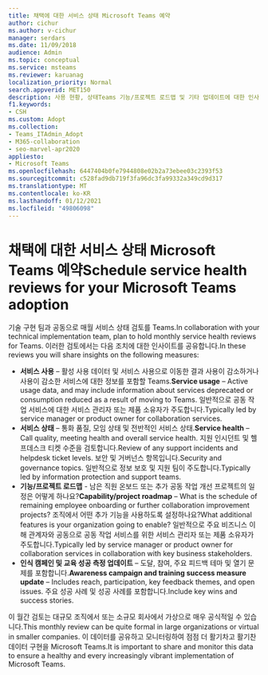 ```yaml
---
title: 채택에 대한 서비스 상태 Microsoft Teams 예약
author: cichur
ms.author: v-cichur
manager: serdars
ms.date: 11/09/2018
audience: Admin
ms.topic: conceptual
ms.service: msteams
ms.reviewer: karuanag
localization_priority: Normal
search.appverid: MET150
description: 사용 현황, 상태Teams 기능/프로젝트 로드맵 및 기타 업데이트에 대한 인사이트를 공유하기 위해 서비스 상태 검토를 사용하는 방법에 대해 알아보습니다.
f1.keywords:
- CSH
ms.custom: Adopt
ms.collection:
- Teams_ITAdmin_Adopt
- M365-collaboration
- seo-marvel-apr2020
appliesto:
- Microsoft Teams
ms.openlocfilehash: 6447404b0fe7944808e02b2a73ebee03c2393f53
ms.sourcegitcommit: c528fad9db719f3fa96dc3fa99332a349cd9d317
ms.translationtype: MT
ms.contentlocale: ko-KR
ms.lasthandoff: 01/12/2021
ms.locfileid: "49806098"
---
```

# <a name="schedule-service-health-reviews-for-your-microsoft-teams-adoption"></a><span data-ttu-id="ea38a-103">채택에 대한 서비스 상태 Microsoft Teams 예약</span><span class="sxs-lookup"><span data-stu-id="ea38a-103">Schedule service health reviews for your Microsoft Teams adoption</span></span>

<span data-ttu-id="ea38a-104">기술 구현 팀과 공동으로 매월 서비스 상태 검토를 Teams.</span><span class="sxs-lookup"><span data-stu-id="ea38a-104">In collaboration with your technical implementation team, plan to hold monthly service health reviews for Teams.</span></span> <span data-ttu-id="ea38a-105">이러한 검토에서는 다음 조치에 대한 인사이트를 공유합니다.</span><span class="sxs-lookup"><span data-stu-id="ea38a-105">In these reviews you will share insights on the following measures:</span></span>

- <span data-ttu-id="ea38a-106">**서비스 사용** – 활성 사용 데이터 및 서비스 사용으로 이동한 결과 사용이 감소하거나 사용이 감소한 서비스에 대한 정보를 포함할 Teams.</span><span class="sxs-lookup"><span data-stu-id="ea38a-106">**Service usage** – Active usage data, and may include information about services deprecated or consumption reduced as a result of moving to Teams.</span></span> <span data-ttu-id="ea38a-107">일반적으로 공동 작업 서비스에 대한 서비스 관리자 또는 제품 소유자가 주도합니다.</span><span class="sxs-lookup"><span data-stu-id="ea38a-107">Typically led by service manager or product owner for collaboration services.</span></span>
- <span data-ttu-id="ea38a-108">**서비스 상태** – 통화 품질, 모임 상태 및 전반적인 서비스 상태.</span><span class="sxs-lookup"><span data-stu-id="ea38a-108">**Service health** – Call quality, meeting health and overall service health.</span></span> <span data-ttu-id="ea38a-109">지원 인시던트 및 헬프데스크 티켓 수준을 검토합니다.</span><span class="sxs-lookup"><span data-stu-id="ea38a-109">Review of any support incidents and helpdesk ticket levels.</span></span> <span data-ttu-id="ea38a-110">보안 및 거버넌스 항목입니다.</span><span class="sxs-lookup"><span data-stu-id="ea38a-110">Security and governance topics.</span></span> <span data-ttu-id="ea38a-111">일반적으로 정보 보호 및 지원 팀이 주도합니다.</span><span class="sxs-lookup"><span data-stu-id="ea38a-111">Typically led by information protection and support teams.</span></span> 
- <span data-ttu-id="ea38a-112">**기능/프로젝트 로드맵** - 남은 직원 온보드 또는 추가 공동 작업 개선 프로젝트의 일정은 어떻게 하나요?</span><span class="sxs-lookup"><span data-stu-id="ea38a-112">**Capability/project roadmap** – What is the schedule of remaining employee onboarding or further collaboration improvement projects?</span></span> <span data-ttu-id="ea38a-113">조직에서 어떤 추가 기능을 사용하도록 설정하나요?</span><span class="sxs-lookup"><span data-stu-id="ea38a-113">What additional features is your organization going to enable?</span></span> <span data-ttu-id="ea38a-114">일반적으로 주요 비즈니스 이해 관계자와 공동으로 공동 작업 서비스를 위한 서비스 관리자 또는 제품 소유자가 주도합니다.</span><span class="sxs-lookup"><span data-stu-id="ea38a-114">Typically led by service manager or product owner for collaboration services in collaboration with key business stakeholders.</span></span>
- <span data-ttu-id="ea38a-115">**인식 캠페인 및 교육 성공 측정 업데이트** – 도달, 참여, 주요 피드백 테마 및 열기 문제를 포함합니다.</span><span class="sxs-lookup"><span data-stu-id="ea38a-115">**Awareness campaign and training success measure update** – Includes reach, participation, key feedback themes, and open issues.</span></span> <span data-ttu-id="ea38a-116">주요 성공 사례 및 성공 사례를 포함합니다.</span><span class="sxs-lookup"><span data-stu-id="ea38a-116">Include key wins and success stories.</span></span> 

<span data-ttu-id="ea38a-117">이 월간 검토는 대규모 조직에서 또는 소규모 회사에서 가상으로 매우 공식적일 수 있습니다.</span><span class="sxs-lookup"><span data-stu-id="ea38a-117">This monthly review can be quite formal in large organizations or virtual in smaller companies.</span></span> <span data-ttu-id="ea38a-118">이 데이터를 공유하고 모니터링하여 점점 더 활기차고 활기찬 데이터 구현을 Microsoft Teams.</span><span class="sxs-lookup"><span data-stu-id="ea38a-118">It is important to share and monitor this data to ensure a healthy and every increasingly vibrant implementation of Microsoft Teams.</span></span> 
